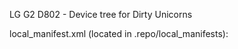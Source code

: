 LG G2 D802 - Device tree for Dirty Unicorns

local_manifest.xml (located in .repo/local_manifests):
<?xml version="1.0" encoding="UTF-8"?>
<manifest>
  <project path="device/lge/d802" name="sh1bby/android_device_lge_d802" remote="github" revision="m-caf" />
  <project path="device/lge/g2-common" name="CyanogenMod/android_device_lge_g2-common" remote="github" revision="cm-13.0" />
  <project path="vendor/lge" name="TheMuppets/proprietary_vendor_lge" remote="github" revision="cm-13.0" />
  <project path="kernel/lge/msm8974" name="GalaticStryder/kernel_lge_msm8974" remote="github" revision="esfinge" />
  <project path="packages/apps/Snap" name="CyanogenMod/android_packages_apps_Snap" remote="github" revision="cm-13.0" />
  <project path="external/sony/boringssl-compat" name="sultanxda/android_external_sony_boringssl-compat" remote="github" revision="cm-13.0" />
</manifest>
